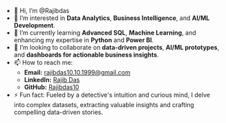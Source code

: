 - 👋 Hi, I’m @Rajibdas  
- 👀 I’m interested in **Data Analytics**, **Business Intelligence**, and **AI/ML Development**.  
- 🌱 I’m currently learning **Advanced SQL**, **Machine Learning**, and enhancing my expertise in **Python** and **Power BI**.  
- 💞️ I’m looking to collaborate on **data-driven projects**, **AI/ML prototypes**, and **dashboards for actionable business insights**.  
- 📫 How to reach me:  
  - **Email:** rajibdas10.10.1999@gmail.com  
  - **LinkedIn:** [Rajib Das](https://linkedin.com/in/rajib-das)  
  - **GitHub:** [Rajibdas10](https://github.com/Rajibdas10)  
- ⚡ Fun fact: Fueled by a detective's intuition and curious mind, I delve into complex datasets, extracting valuable insights and crafting compelling data-driven stories.  


<!---
Rajibdas10/Rajibdas10 is a ✨ special ✨ repository because its `README.md` (this file) appears on your GitHub profile.
You can click the Preview link to take a look at your changes.
--->
